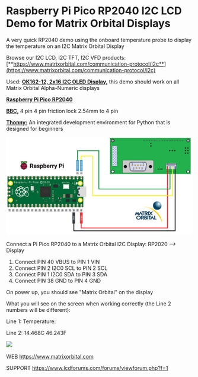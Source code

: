 # Raspberry Pi Pico RP2040 I2C LCD Demo for Matrix Orbital Displays
A very quick RP2040 demo using the onboard temperature probe to display the temperature on an I2C Matrix Orbital Display

Browse our I2C LCD, I2C TFT, I2C VFD products:
[**https://www.matrixorbital.com/communication-protocol/i2c**](https://www.matrixorbital.com/communication-protocol/i2c)

Used:
[**OK162-12, 2x16 I2C OLED Display,**](https://www.matrixorbital.com/ok162-12) this demo should work on all Matrix Orbital Alpha-Numeric displays

[**Raspberry Pi Pico RP2040**](https://www.raspberrypi.com/products/raspberry-pi-pico/)

[**BBC,**](https://www.matrixorbital.com/bbc-breadboard-cable)  4 pin 4 pin friction lock 2.54mm to 4 pin

[**Thonny:**](https://thonny.org/) An integrated development environment for Python that is designed for beginners

<img src=WireDiagram.png></img>

Connect a Pi Pico RP2040 to a Matrix Orbital I2C Display:
RP2020 --> Display
1. Connect PIN 40 VBUS to PIN 1 VIN
2. Connect PIN 2 I2C0 SCL to PIN 2 SCL
3. Connect PIN 1 I2C0 SDA to PIN 3 SDA 
4. Connect PIN 38 GND to PIN 4 GND

On power up, you should see "Matrix Orbital" on the display



What you will see on the screen when working correctly (the Line 2 numbers will be different):

Line 1: Temperature:

Line 2: 14.468C 46.243F

<img src=Arduino-HelloWorld-800.jpg></img>

WEB https://www.matrixorbital.com

SUPPORT https://www.lcdforums.com/forums/viewforum.php?f=1
